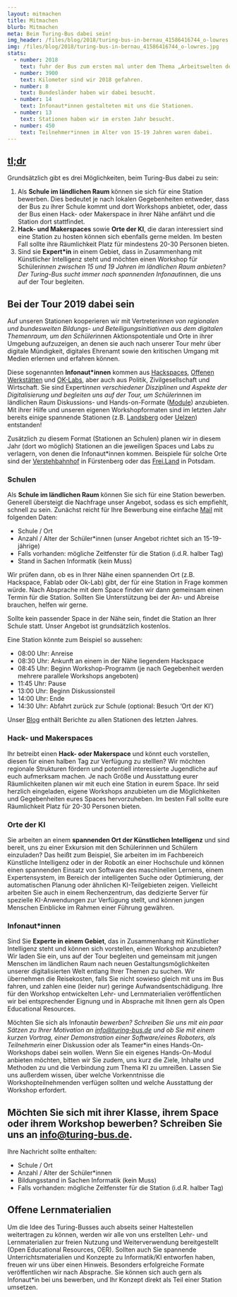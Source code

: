 ```yaml
---
layout: mitmachen
title: Mitmachen
blurb: Mitmachen
meta: Beim Turing-Bus dabei sein!
img_header: /files/blog/2018/turing-bus-in-bernau_41586416744_o-lowres.jpg
img: /files/blog/2018/turing-bus-in-bernau_41586416744_o-lowres.jpg
stats:
  - number: 2018
    text: fuhr der Bus zum ersten mal unter dem Thema „Arbeitswelten der Zukunft“
  - number: 3900
    text: Kilometer sind wir 2018 gefahren.
  - number: 8
    text: Bundesländer haben wir dabei besucht.
  - number: 14
    text: Infonaut*innen gestalteten mit uns die Stationen.
  - number: 13
    text: Stationen haben wir im ersten Jahr besucht.
  - number: 450
    text: Teilnehmer*innen im Alter von 15-19 Jahren waren dabei.
---
```


## [tl;dr](https://en.wikipedia.org/wiki/Wikipedia:Too_long;_didn%27t_read)

Grundsätzlich gibt es drei Möglichkeiten, beim Turing-Bus dabei zu sein:

1. Als **Schule im ländlichen Raum** können sie sich für eine Station bewerben. Dies bedeutet je nach lokalen Gegebenheiten entweder, dass der Bus zu ihrer Schule kommt und dort Workshops anbietet, oder, dass der Bus einen Hack- oder Makerspace in ihrer Nähe anfährt und die Station dort stattfindet.
2. **Hack- und Makerspaces** sowie **Orte der KI**, die daran interessiert sind eine Station zu hosten können sich ebenfalls gerne melden. Im besten Fall sollte ihre Räumlichkeit Platz für mindestens  20-30 Personen bieten.
3. Sind sie **Expert*in** in einem Gebiet, dass in Zusammenhang mit Künstlicher Intelligenz steht und möchten einen Workshop für Schüler*innen zwischen 15 und 19 Jahren im ländlichen Raum anbieten? Der Turing-Bus sucht immer nach spannenden Infonaut*innen, die uns auf der Tour begleiten.  


## Bei der Tour 2019 dabei sein

Auf unseren Stationen kooperieren wir mit Vertreter*innen von regionalen und bundesweiten Bildungs- und Beteiligungsinitiativen aus dem digitalen Themenraum, um den Schüler*innen Aktionspotentiale und Orte in ihrer Umgebung aufzuzeigen, an denen sie auch nach unserer Tour mehr über digitale Mündigkeit, digitales Ehrenamt sowie den kritischen Umgang mit Medien erlernen und erfahren können.

Diese sogenannten **Infonaut*innen** kommen aus [Hackspaces](https://de.wikipedia.org/wiki/Hackerspace), [Offenen Werkstätten](https://www.offene-werkstaetten.org/seite/offene-werkstaetten) und [OK-Labs](https://codefor.de/ueber/), aber auch aus Politik, Zivilgesellschaft und Wirtschaft. Sie sind Expert*innen verschiedener Disziplinen und Aspekte der Digitalisierung und begleiten uns auf der Tour, um Schüler*innen  im ländlichen Raum Diskussions- und Hands-on-Formate ([Module](/module)) anzubieten. Mit ihrer Hilfe und unseren eigenen Workshopformaten sind im letzten Jahr bereits einige spannende Stationen (z.B. [Landsberg](/blog/2018/06/mit-chaos-macht-schule-und-code-for-germany-in-riesa/) oder [Uelzen](/blog/2018/06/mit-den-demokratielaboren-in-uelzen/)) entstanden!

Zusätzlich zu diesem Format (Stationen an Schulen) planen wir in diesem Jahr (dort wo möglich) Stationen an die jeweiligen Spaces und Labs zu verlagern, von denen die Infonaut*innen kommen. Beispiele für solche Orte sind der [Verstehbahnhof](https://verstehbahnhof.de) in Fürstenberg oder das [Frei.Land](https://www.freiland-potsdam.de/) in Potsdam.


### Schulen

Als **Schule im ländlichen Raum** können Sie sich für eine Station bewerben. Generell übersteigt die Nachfrage unser Angebot, sodass es sich empfiehlt, schnell zu sein. Zunächst reicht für Ihre Bewerbung eine einfache [Mail](mailto:info@turing.bus.de) mit folgenden Daten:

* Schule / Ort
* Anzahl / Alter der Schüler*innen (unser Angebot richtet sich an 15-19-jährige)
* Falls vorhanden: mögliche Zeitfenster für die Station (i.d.R. halber Tag)
* Stand in Sachen Informatik (kein Muss)

Wir prüfen dann, ob es in Ihrer Nähe einen spannenden Ort (z.B. Hackspace, Fablab oder Ok-Lab) gibt, der für eine Station in Frage kommen würde. Nach Absprache mit dem Space finden wir dann gemeinsam einen Termin für die Station. Sollten Sie Unterstützung bei der An- und Abreise brauchen, helfen wir gerne.

Sollte kein passender Space in der Nähe sein, findet die Station an Ihrer Schule statt. Unser Angebot ist grundsätzlich kostenlos.

Eine Station könnte zum Beispiel so aussehen:

* 08:00 Uhr: Anreise
* 08:30 Uhr: Ankunft an einem in der Nähe liegendem Hackspace
* 08:45 Uhr: Beginn Workshop-Programm (je nach Gegebenheit werden mehrere parallele Workshops angeboten)
* 11:45 Uhr: Pause
* 13:00 Uhr: Beginn Diskussionsteil
* 14:00 Uhr: Ende
* 14:30 Uhr: Abfahrt zurück zur Schule (optional: Besuch ‘Ort der KI’)

Unser [Blog](/blog) enthält Berichte zu allen Stationen des letzten Jahres.


### Hack- und Makerspaces
Ihr betreibt einen **Hack- oder Makerspace** und könnt euch vorstellen, diesen für einen halben Tag zur Verfügung zu stelllen? Wir möchten regionale Strukturen fördern und potentiell interessierte Jugendliche auf euch aufmerksam machen. Je nach Größe und Ausstattung eurer Räumlichkeiten planen wir mit euch eine Station in eurem Space. Ihr seid herzlich eingeladen, eigene Workshops anzubieten um die Möglichkeiten und Gegebenheiten eures Spaces hervorzuheben. Im besten Fall sollte eure Räumlichkeit Platz für 20-30 Personen bieten.

### Orte der KI
Sie arbeiten an einem **spannenden Ort der Künstlichen Intelligenz** und sind bereit, uns zu einer Exkursion mit den Schülerinnen und Schülern einzuladen? Das heißt zum Beispiel, Sie arbeiten im im Fachbereich Künstliche Intelligenz oder in der Robotik an einer Hochschule und können einen spannenden Einsatz von Software des maschinellen Lernens, einem Expertensystem, im Bereich der intelligenten Suche oder Optimierung, der automatischen Planung oder ähnlichen KI-Teilgebieten zeigen. Vielleicht arbeiten Sie auch in einem Rechenzentrum, das dedizierte Server für spezielle KI-Anwendungen zur Verfügung stellt, und können jungen Menschen Einblicke im Rahmen einer Führung gewähren.


### Infonaut*innen
Sind Sie **Experte in einem Gebiet**, das in Zusammenhang mit Künstlicher Intelligenz steht und können sich vorstellen, einen Workshop anzubieten? Wir laden Sie ein, uns auf der Tour begleiten und gemeinsam mit jungen Menschen im ländlichen Raum nach neuen Gestaltungsmöglichkeiten unserer digitalisierten Welt entlang Ihrer Themen zu suchen. Wir übernehmen die Reisekosten, falls Sie nicht sowieso gleich mit uns im Bus fahren, und zahlen eine (leider nur) geringe Aufwandsentschädigung. Ihre für den Workshop entwickelten Lehr- und Lernmaterialien veröffentlichen wir bei entsprechender Eignung und in Absprache mit Ihnen gern als Open Educational Resources.

Möchten Sie sich als Infonaut*in bewerben? Schreiben Sie uns mit ein paar Sätzen zu Ihrer Motivation an [info@turing-bus.de](mailto:info@turing-bus.de) und ob Sie mit einem kurzen Vortrag, einer Demonstration einer Software/eines Roboters, als Teilnehmer*in einer Diskussion oder als Teamer*in eines Hands-On-Workshops dabei sein wollen. Wenn Sie ein eigenes Hands-On-Modul anbieten möchten, bitten wir Sie zudem, uns kurz die Ziele, Inhalte und Methoden zu und die Verbindung zum Thema KI zu umreißen. Lassen Sie uns außerdem wissen, über welche Vorkenntnisse die Workshopteilnehmenden verfügen sollten und welche Ausstattung der Workshop erfordert.




## Möchten Sie sich mit ihrer Klasse, ihrem Space oder ihrem Workshop bewerben? Schreiben Sie uns an [info@turing-bus.de](mailto:info@turing-bus.de).

Ihre Nachricht sollte enthalten:

* Schule / Ort
* Anzahl / Alter der Schüler*innen
* Bildungsstand in Sachen Informatik (kein Muss)
* Falls vorhanden: mögliche Zeitfenster für die Station (i.d.R. halber Tag)

## Offene Lernmaterialien

Um die Idee des Turing-Busses auch abseits seiner Haltestellen weitertragen zu können, werden wir alle von uns erstellten Lehr- und Lernmaterialien zur freien Nutzung und Weiterverwendung bereitgestellt (Open Educational Resources, OER). Sollten auch Sie spannende Unterrichtsmaterialien und Konzepte zu Informatik/KI entworfen haben, freuen wir uns über einen Hinweis. Besonders erfolgreiche Formate veröffentlichen wir nach Absprache. Sie können sich auch gern als Infonaut*in bei uns bewerben, und Ihr Konzept direkt als Teil einer Station umsetzen.




<!--### Termine
*  Station 1
*  Station 2
-->

